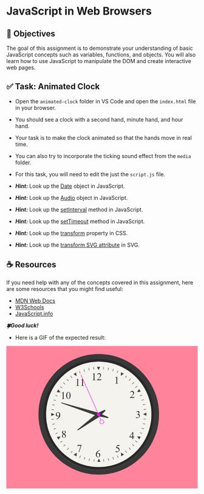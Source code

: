 # JavaScript in Web Browsers

## 🎯 Objectives

The goal of this assignment is to demonstrate your understanding of basic JavaScript concepts such as variables, functions, and objects. You will also learn how to use JavaScript to manipulate the DOM and create interactive web pages.

## ✅ Task: Animated Clock

- Open the `animated-clock` folder in VS Code and open the `index.html` file in your browser.
- You should see a clock with a second hand, minute hand, and hour hand.
- Your task is to make the clock animated so that the hands move in real time.
- You can also try to incorporate the ticking sound effect from the `media` folder.
- For this task, you will need to edit the just the `script.js` file.

- **_Hint:_** Look up the [Date](https://developer.mozilla.org/en-US/docs/Web/JavaScript/Reference/Global_Objects/Date) object in JavaScript.
- **_Hint:_** Look up the [Audio](https://developer.mozilla.org/en-US/docs/Web/API/HTMLAudioElement/Audio) object in JavaScript.
- **_Hint:_** Look up the [setInterval](https://developer.mozilla.org/en-US/docs/Web/API/WindowOrWorkerGlobalScope/setInterval) method in JavaScript.
- **_Hint:_** Look up the [setTimeout](https://developer.mozilla.org/en-US/docs/Web/API/WindowOrWorkerGlobalScope/setTimeout) method in JavaScript.
- **_Hint:_** Look up the [transform](https://developer.mozilla.org/en-US/docs/Web/CSS/transform) property in CSS.
- **_Hint:_** Look up the [transform SVG attribute](https://developer.mozilla.org/en-US/docs/Web/SVG/Attribute/transform) in SVG.

## ☕ Resources

If you need help with any of the concepts covered in this assignment, here are some resources that you might find useful:

- [MDN Web Docs](https://developer.mozilla.org/en-US/docs/Web/JavaScript)
- [W3Schools](https://www.w3schools.com/js/)
- [JavaScript.info](https://javascript.info/)

**_🍀Good luck!_**

- Here is a GIF of the expected result:

![Animated Clock](src/media/clock-animation.gif)
